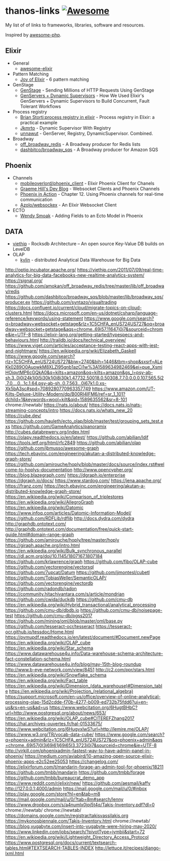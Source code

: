 # thanos-links [![Awesome](https://cdn.rawgit.com/sindresorhus/awesome/d7305f38d29fed78fa85652e3a63e154dd8e8829/media/badge.svg)](https://github.com/sindresorhus/awesome)

My list of of links to frameworks, libraries, software and resources.

Inspired by [awesome-php](https://github.com/ziadoz/awesome-php).


## Elixir
 * General 
   * [awesome-elixir](https://github.com/h4cc/awesome-elixir)
 * Pattern Matching
   * [Joy of Elixir](https://joyofelixir.com/6-pattern-matching) - 6 pattern matching
 * GenStage
   * [GenStage](http://big-elephants.com/2019-01/facebook-genstage/) - Sending Millions of HTTP Requests Using GenStage
   * [GenServers + Dynamic Supervisors](https://www.thegreatcodeadventure.com/how-we-used-elixirs-genservers-dynamic-supervisors-to-build-concurrent-fault-tolerant-workflows/) - How We Used Elixir's GenServers + Dynamic Supervisors to Build Concurrent, Fault Tolerant Workflows
 * Process registry
   * [Brian Storti:process registry in elixir](https://www.brianstorti.com/process-registry-in-elixir/) - Process registry in Elixir: a practical example
   * [Jkmrto](https://www.jkmrto.dev/posts/dynamic-supervisor-in-elixir/) - Dynamic Supervisor With Registry
   * [unnawut](https://dev.to/unnawut/genserver-registry-dynamicsupervisor-combined-4i9p) - GenServer, Registry, DynamicSupervisor. Combined.
* Broadway
  * [off_broadway_redis](https://github.com/amokan/off_broadway_redis) - A Broadway producer for Redis lists
  * [dashbitco/broadway_sqs](https://github.com/dashbitco/broadway_sqs) - A Broadway producer for Amazon SQS
   
## Phoenix
 * Channels
   * [mobileoverlord/phoenix_client](https://github.com/mobileoverlord/phoenix_client) - Elixir Phoenix Client for Chanels
   * [Graeme Hill's Dev Blog](http://graemehill.ca/websocket-clients-and-phoenix-channels/) - Websocket Clients and Phoenix Channels
   * [ Phoenix in Action](https://livebook.manning.com/book/phoenix-in-action/chapter-12/) - Chapter 12. Using Phoenix channels for real-time communication
   * [Azolo/websockex](https://github.com/Azolo/websockex) - An Elixir Websocket Client
 * ECTO
   * [Wendy Smoak](http://wsmoak.net/2015/07/27/adding-fields-to-an-ecto-model-in-phoenix.html) - Adding Fields to an Ecto Model in Phoenix
   
 ## DATA
  * [viethip](https://viethip.com/2013/11/22/rocksdb-architecture-an-open-source-key-value-db-builds-on-leveldb/) - Rocksdb Architecture – An open source Key-Value DB builds on LevelDB
  * OLAP
    * [kylin](http://kylin.apache.org/) -  distributed Analytical Data Warehouse for Big Data








http://optiq.incubator.apache.org/
https://viethip.com/2011/07/09/real-time-analytics-for-big-data-facebooks-new-realtime-analytics-system/
https://signal.org/
https://github.com/amokan/off_broadway_redis/tree/master/lib/off_broadway/redis
https://github.com/dashbitco/broadway_sqs/blob/master/lib/broadway_sqs/producer.ex
https://github.com/syntazo/visualtrading
https://docs.confluent.io/current/cloud/migrate-topics-on-cloud-clusters.html
https://docs.microsoft.com/en-us/dotnet/csharp/language-reference/keywords/using-statement
https://www.google.com/search?q=broadway+websocket+getstage&rlz=1C5CHFA_enUS724US727&oq=broadway+websocket+getstage&aqs=chrome..69i57.11647j0j7&sourceid=chrome&ie=UTF-8
https://elixir-lang.org/getting-started/typespecs-and-behaviours.html
http://traildb.io/docs/technical_overview/
https://www.viget.com/articles/acceptance-testing-react-apps-with-jest-and-nightmare/
https://en.wikipedia.org/wiki/Elizabeth_Gaskell
https://www.google.com/search?rlz=1C5CHFA_enUS724US727&biw=2740&bih=1446&tbm=shop&sxsrf=ALeKk0289O0AuowkM8XLZl95gnb1azCi1w%3A1589634982469&ei=pue_XsmiHOiqytMP6cGQkA0&q=kilts+amazon&oq=kilts+amazon&gs_l=psy-ab-sh.3..0j0i24k1j0i5i30k1j0i8i30k1.47732.50018.0.50308.7.7.0.0.0.0.107.565.5j2.7.0....0...1c.1.64.psy-ab-sh..0.7.563...0i67k1.0.xs-Xk5bA3sc#spd=7089280770963357749
https://www.amazon.com/UT-Kilts-Deluxe-Utility-Modern/dp/B00RI4IFM6/ref=sr_1_101?dchild=1&keywords=wool+kilt&qid=1589635562&sr=8-101
chrome://newtab/
https://nats.io/about/
https://docs.nats.io/nats-streaming-concepts/intro
https://docs.nats.io/whats_new_20
https://cube.dev/
https://github.com/hauleth/ecto_olap/blob/master/test/grouping_sets_test.exs
https://github.com/GameAnalytics/panoramix
http://cubes.databrewery.org/index.html
https://olapy.readthedocs.io/en/latest/
https://github.com/abilian/ldif
https://tools.ietf.org/html/rfc2849
https://github.com/abilian/olap
https://github.com/jbmusso/awesome-graph
https://tech.ebayinc.com/engineering/akutan-a-distributed-knowledge-graph-store/
https://github.com/amirouche/hoply/blob/master/docs/source/index.rst#welcome-to-hoplys-documentation
http://www.opencypher.org/
https://blog.blazegraph.com/
https://dgraph.io/enterprise
https://dgraph.io/docs/
https://www.stardog.com/
https://jena.apache.org/
https://franz.com/
https://tech.ebayinc.com/engineering/akutan-a-distributed-knowledge-graph-store/
https://en.wikipedia.org/wiki/Comparison_of_triplestores
https://en.wikipedia.org/wiki/AllegroGraph
https://en.wikipedia.org/wiki/Datomic
https://www.infoq.com/articles/Datomic-Information-Model/
https://github.com/RDFLib/rdflib
http://docs.dydra.com/dydra
http://graphdb.ontotext.com/
http://graphdb.ontotext.com/documentation/free/quick-start-guide.html#domain-range-graph
https://github.com/amirouche/hoply/tree/master/hoply
https://giraph.apache.org/intro.html
https://en.wikipedia.org/wiki/Bulk_synchronous_parallel
https://dl.acm.org/doi/10.1145/1807167.1807184
https://github.com/krlawrence/graph
https://github.com/fibo/OLAP-cube
https://github.com/vectorengine/vectorsql
https://github.com/7upcat/Datum
https://github.com/jjmontesl/cubetl
https://github.com/TobiasWeller/SemanticOLAP/
https://github.com/vectorengine/vectordb
https://github.com/radondb/radon
https://community.hitachivantara.com/s/article/mondrian
https://github.com/cwida/duckdb
https://github.com/cmu-db
https://en.wikipedia.org/wiki/Hybrid_transactional/analytical_processing
https://github.com/cmu-db/dbdb.io
https://github.com/cmu-db/noisepage-test
https://github.com/cmu-db/pgss2017
https://github.com/mining/oml/blob/master/oml/base.py
https://github.com/tesseract-ocr/tesseract
https://tesseract-ocr.github.io/tessdoc/Home.html
https://pymupdf.readthedocs.io/en/latest/document/#Document.newPage
https://en.wikipedia.org/wiki/OLAP_cube
https://en.wikipedia.org/wiki/Star_schema
https://www.datawarehouse4u.info/Data-warehouse-schema-architecture-fact-constellation-schema.html
https://www.datawarehouse4u.info/blog/may-15th-blog-roundup
http://www.b-eye-network.com/view/8451
http://c2.com/ppr/stars.html
https://en.wikipedia.org/wiki/Snowflake_schema
https://en.wikipedia.org/wiki/Fact_table
https://en.wikipedia.org/wiki/Dimension_(data_warehouse)#Dimension_table
https://en.wikipedia.org/wiki/Projection_(relational_algebra)
https://support.microsoft.com/en-us/office/overview-of-online-analytical-processing-olap-15d2cdde-f70b-4277-b009-ed732b75fdd6?ui=en-us&rs=en-us&ad=us
https://www.webcitation.org/6HugtBHbC?url=http://www.postgresql.org/about/news/653/
https://en.wikipedia.org/wiki/OLAP_cube#CITEREFZhang2017
https://hal.archives-ouvertes.fr/hal-01533675/
https://www.webcitation.org/6HugvxlwS?url=http://lemire.me/OLAP/
https://www.w3.org/TR/vocab-data-cube/
https://www.google.com/search?q=phoenix+admin&rlz=1C5CHFA_enUS724US727&oq=phoenix+admin&aqs=chrome..69i57j0l3j69i61j69i65l3.3723j0j7&sourceid=chrome&ie=UTF-8
http://virkill.com/phoenixadmin-fastest-way-to-have-admin-panel-in-phoenix/
https://medium.com/aviabird/10-amazing-open-source-elixir-phoenix-apps-e2c52ee25053
https://changelog.com/
https://elixirforum.com/t/mandarin-forage-an-admin-tool-for-phoenix/18211
https://github.com/tmbb/mandarin
https://github.com/tmbb/forage
https://github.com/tmbb/bureaucrat_demo_app
https://www.reddit.com/r/elixir/new/
https://github.com/aesmail/kaffy
http://127.0.0.1:4000/admin
https://mail.google.com/mail/u/0/#inbox
https://play.google.com/store?hl=en&tab=m8
https://mail.google.com/mail/u/0/?tab=8m#search/lenny
https://www.dropbox.com/s/a4numlx0jpj5t4q/Takis-Inventory.pdf?dl=0
chrome://newtab/
chrome://newtab/
https://domains.google.com/m/registrar/takisvassilakis.org
https://mykonosbiennale.com/Takis-Inventory.html
chrome://newtab/
https://blog.yugabyte.com/insert-into-yugabyte-were-hiring-may-2020/
https://www.linkedin.com/jobs/search/?pivotType=jymbii&start=72
https://en.wikipedia.org/wiki/Lightweight_Directory_Access_Protocol
https://www.postgresql.org/docs/current/textsearch-tables.html#TEXTSEARCH-TABLES-INDEX
http://lettuce.it/recipes/django-lxml.html
 

    
